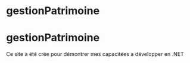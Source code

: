 ﻿# gestionPatrimoine
# gestionPatrimoine

Ce site à été crée pour démontrer mes capacitées a développer en .NET

